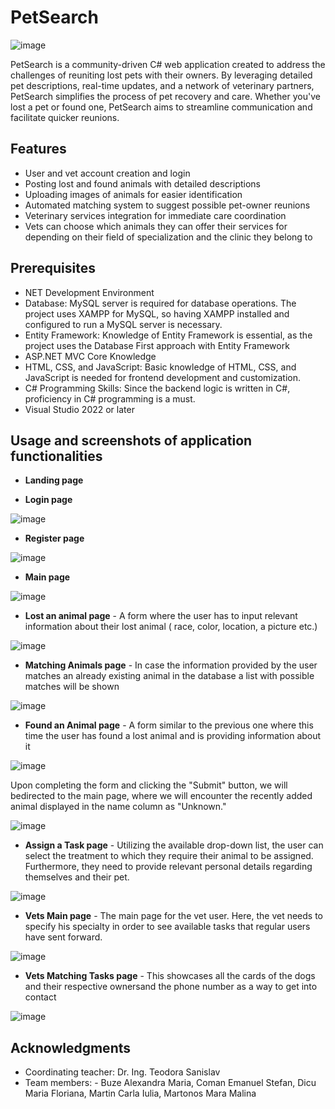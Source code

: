 # PetSearch

![image](https://github.com/couman05/PetSearch/assets/103687306/a59bb138-c811-4731-bfe6-9bfa56377098)


PetSearch is a community-driven C# web application created to address the challenges of reuniting lost pets with their owners. By leveraging detailed pet descriptions, real-time updates, and a network of veterinary partners, PetSearch simplifies the process of pet recovery and care. Whether you've lost a pet or found one, PetSearch aims to streamline communication and facilitate quicker reunions.

## Features 

- User and vet account creation and login
- Posting lost and found animals with detailed descriptions
- Uploading images of animals for easier identification
- Automated matching system to suggest possible pet-owner reunions
- Veterinary services integration for immediate care coordination
- Vets can choose which animals they can offer their services for depending on their field of specialization and the clinic they belong to

## Prerequisites

- NET Development Environment
- Database: MySQL server is required for database operations. The project uses XAMPP for MySQL, so having XAMPP installed and configured to run a MySQL server is necessary.
- Entity Framework: Knowledge of Entity Framework is essential, as the project uses the Database First approach with Entity Framework
- ASP.NET MVC Core Knowledge
- HTML, CSS, and JavaScript: Basic knowledge of HTML, CSS, and JavaScript is needed for frontend development and customization.
- C# Programming Skills: Since the backend logic is written in C#, proficiency in C# programming is a must.
- Visual Studio 2022 or later

## Usage and screenshots of application functionalities

- **Landing page**

- **Login page**

![image](https://github.com/couman05/PetSearch/assets/103687306/78137510-6258-4ce8-a1ec-45d41be3b839)

- **Register page**

![image](https://github.com/couman05/PetSearch/assets/103687306/b2f4df80-9850-4dab-9df5-de1cbdbe4baa)

- **Main page**

![image](https://github.com/couman05/PetSearch/assets/103687306/58276b60-b521-4546-96d0-e3473060040b)

- **Lost an animal page** - A form where the user has to input relevant information about their lost animal ( race, color, location, a picture etc.)

![image](https://github.com/couman05/PetSearch/assets/103687306/050b8003-1f6b-4b86-bdf6-b97681820729)

- **Matching Animals page** - In case the information provided by the user matches an already existing animal in the database a list with possible matches will be shown

![image](https://github.com/couman05/PetSearch/assets/103687306/b6dcb8b8-dca7-4d84-8a84-0777e4a57ed0)

- **Found an Animal page** - A form similar to the previous one where this time the user has found a lost animal and is providing information about it

![image](https://github.com/couman05/PetSearch/assets/103687306/37e6f6c5-6a1a-4051-b93a-2c827345ef11)

Upon completing the form and clicking the "Submit" button, we will bedirected to the main page, where we will encounter the recently added animal displayed in the name column as "Unknown."

![image](https://github.com/couman05/PetSearch/assets/103687306/1840dd26-b6ea-4b76-ba78-3660eb026e1f)

- **Assign a Task page** - Utilizing the available drop-down list, the user can select the treatment to which they require their animal to be assigned. Furthermore, they need to provide relevant personal details regarding themselves and their pet.

![image](https://github.com/couman05/PetSearch/assets/103687306/4debb259-107c-4029-bd4a-c9e3f6855599)

- **Vets Main page** - The main page for the vet user. Here, the vet needs to specify his specialty in order to see available tasks that regular users have sent forward.

![image](https://github.com/couman05/PetSearch/assets/103687306/6a284edc-e263-46a6-a6c8-d30ba798ebb0)

- **Vets Matching Tasks page** - This showcases all the cards of the dogs and their respective ownersand the phone number as a way to get into contact

![image](https://github.com/couman05/PetSearch/assets/103687306/75bf2131-9729-40ee-9b4c-5e64ed23681d)


## Acknowledgments

- Coordinating teacher: Dr. Ing. Teodora Sanislav
- Team members: - Buze Alexandra Maria, Coman Emanuel Stefan, Dicu Maria Floriana, Martin Carla Iulia, Martonos Mara Malina











